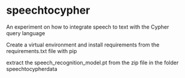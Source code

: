 # speechtocypher
An experiment on how to integrate speech to text with the Cypher query language

Create a virtual environment and install requirements from the requirements.txt file with pip

extract the speech_recognition_model.pt from the zip file in the folder speechtocypherdata

